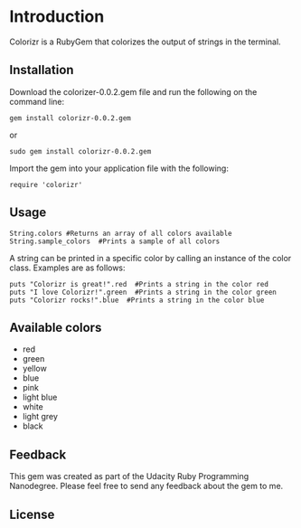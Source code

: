 # Introduction

Colorizr is a RubyGem that colorizes the output of strings in the terminal.

## Installation

Download the colorizer-0.0.2.gem file and run the following on the command line:

`gem install colorizr-0.0.2.gem`

or 

`sudo gem install colorizr-0.0.2.gem`

Import the gem into your application file with the following:

`require 'colorizr'`

## Usage

```
String.colors #Returns an array of all colors available
String.sample_colors  #Prints a sample of all colors
```

A string can be printed in a specific color by calling an instance of the color class.
Examples are as follows:

```
puts "Colorizr is great!".red  #Prints a string in the color red
puts "I love Colorizr!".green  #Prints a string in the color green
puts "Colorizr rocks!".blue  #Prints a string in the color blue
```

## Available colors

- red
- green
- yellow
- blue
- pink
- light blue
- white 
- light grey
- black 

## Feedback

This gem was created as part of the Udacity Ruby Programming Nanodegree.  Please feel free
to send any feedback about the gem to me. 

## License
